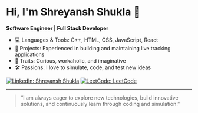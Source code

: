 # Hi, I'm Shreyansh Shukla 👋

**Software Engineer | Full Stack Developer**

- 💻 Languages & Tools: C++, HTML, CSS, JavaScript, React
- 🚀 Projects: Experienced in building and maintaining live tracking applications
- 🧠 Traits: Curious, workaholic, and imaginative
- 🛠️ Passions: I love to simulate, code, and test new ideas

[![LinkedIn: Shreyansh Shukla](https://img.shields.io/badge/-Shreyansh%20Shukla-blue?style=flat-square&logo=Linkedin&logoColor=white&link=https://www.linkedin.com/in/shreyansh-shukla-7a7166249/)](https://www.linkedin.com/in/shreyansh-shukla-7a7166249/)
[![LeetCode: LeetCode](https://img.shields.io/badge/-LeetCode-orange?style=flat-square&logo=leetcode&logoColor=white&link=https://leetcode.com/u/hshreyansh/)](https://leetcode.com/u/hshreyansh/)


---

> “I am always eager to explore new technologies, build innovative solutions, and continuously learn through coding and simulation.”
